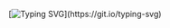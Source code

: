 [![Typing SVG](https://readme-typing-svg.demolab.com/?lines=Hi+I'm+Anuradha!;Passionate+about+coding.)](https://git.io/typing-svg)
